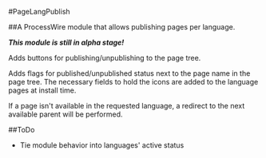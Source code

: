 #PageLangPublish

##A ProcessWire module that allows publishing pages per language.

**_This module is still in alpha stage!_**

Adds buttons for publishing/unpublishing to the page tree.

Adds flags for published/unpublished status next to the
page name in the page tree. The necessary fields to hold
the icons are added to the language pages at install time.

If a page isn't available in the requested language, a redirect
to the next available parent will be performed.

##ToDo

- Tie module behavior into languages' active status
